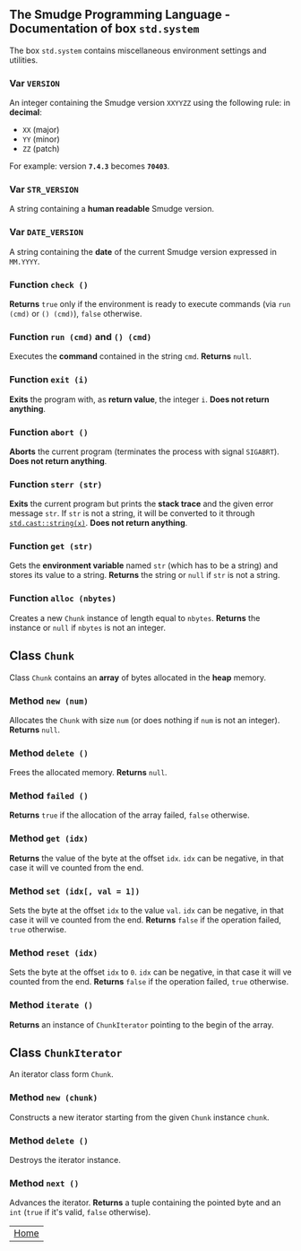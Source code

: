 ## The Smudge Programming Language - Documentation of box `std.system`
The box `std.system` contains miscellaneous environment
settings and utilities.

### Var `VERSION`
An integer containing the Smudge version `XXYYZZ` using the following rule:
in **decimal**:
- `XX` (major)
- `YY` (minor)
- `ZZ` (patch)

For example: version **`7.4.3`** becomes **`70403`**.

### Var `STR_VERSION`
A string containing a **human readable** Smudge version.

### Var `DATE_VERSION`
A string containing the **date** of the current Smudge version expressed in `MM.YYYY`.

### Function `check ()`
**Returns** `true` only if the environment is ready to execute commands (via `run (cmd)` or
`() (cmd)`), `false` otherwise.

### Function `run (cmd)` and `() (cmd)`
Executes the **command** contained in the string `cmd`.
**Returns** `null`.

### Function `exit (i)`
**Exits** the program with, as **return value**, the integer `i`.
**Does not return anything**.

### Function `abort ()`
**Aborts** the current program (terminates the process with signal `SIGABRT`).
**Does not return anything**.

### Function `sterr (str)`
**Exits** the current program but prints the **stack trace** and the given error message
`str`. If `str` is not a string, it will be converted to it through [`std.cast::string(x)`](stdcast.md#function-string-obj).
**Does not return anything**.

### Function `get (str)`
Gets the **environment variable** named `str` (which has to be a string)
and stores its value to a string.
**Returns** the string or `null` if `str` is not a string.

### Function `alloc (nbytes)`
Creates a new `Chunk` instance of length equal to `nbytes`.
**Returns** the instance or `null` if `nbytes` is not an integer.

## Class `Chunk`
Class `Chunk` contains an **array** of bytes allocated in the **heap** memory.

### Method `new (num)`
Allocates the `Chunk` with size `num` (or does nothing if `num` is not an integer).
**Returns** `null`.

### Method `delete ()`
Frees the allocated memory.
**Returns** `null`.

### Method `failed ()`
**Returns** `true` if the allocation of the array failed, `false` otherwise.

### Method `get (idx)`
**Returns** the value of the byte at the offset `idx`.
`idx` can be negative, in that case it will ve counted from the end.

### Method `set (idx[, val = 1])`
Sets the byte at the offset `idx` to the value `val`.
`idx` can be negative, in that case it will ve counted from the end.
**Returns** `false` if the operation failed, `true` otherwise.

### Method `reset (idx)`
Sets the byte at the offset `idx` to `0`.
`idx` can be negative, in that case it will ve counted from the end.
**Returns** `false` if the operation failed, `true` otherwise.

### Method `iterate ()`
**Returns** an instance of `ChunkIterator` pointing to the begin of the array.

## Class `ChunkIterator`
An iterator class form `Chunk`.

### Method `new (chunk)`
Constructs a new iterator starting from the given `Chunk` instance `chunk`.

### Method `delete ()`
Destroys the iterator instance.

### Method `next ()`
Advances the iterator.
**Returns** a tuple containing the pointed byte and an `int` (`true` if it's valid,
`false` otherwise).

||
|:---:|
| [Home](https://smudgelang.github.io/smudge/) |
